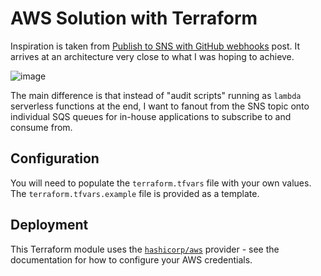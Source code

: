 # AWS Solution with Terraform

Inspiration is taken from [Publish to SNS with GitHub webhooks](https://www.oasys.net/posts/publish-to-sns-with-github-webhooks/) post. It arrives at an architecture very close to what I was hoping to achieve.

![image](https://github.com/goodtune/webhook-testing/assets/286798/b9a4cb60-97f0-441d-87b3-07559096b81f)

The main difference is that instead of "audit scripts" running as `lambda` serverless functions at the end, I want to fanout from the SNS topic onto individual SQS queues for in-house applications to subscribe to and consume from.

## Configuration

You will need to populate the `terraform.tfvars` file with your own values. The `terraform.tfvars.example` file is provided as a template.

## Deployment

This Terraform module uses the [`hashicorp/aws`](https://registry.terraform.io/providers/hashicorp/aws/latest/docs) provider - see the documentation for how to configure your AWS credentials.
